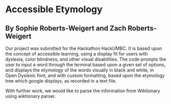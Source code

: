 # Accessible Etymology
## By Sophie Roberts-Weigert and Zach Roberts-Weigert

Our project was submitted for the Hackathon HackUMBC. It is based upon the concept of accessible learning, using a display fit for users with dyslexia, color blindness, and other visual disabilities. The code prompts the user to input a word through the terminal based upon a given set of options, and displays the etymology of the words visually in black and white, in Open Dyslexic font, and with custom formatting, based upon the etymology tree which google displays, as recorded in a text file.

With further work, we would like to parse the information from Wiktionary using wiktionary parser.
